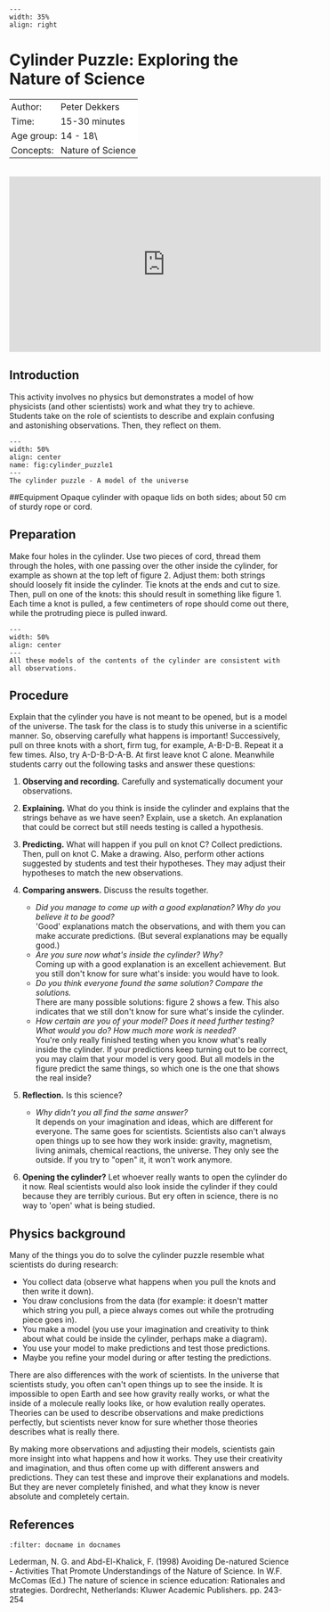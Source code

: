 ```{figure} ../../figures/confirmed.png
---
width: 35%
align: right
```


# Cylinder Puzzle: Exploring the Nature of Science

<table style="width: 100%; border-collapse: collapse; border: none;">
    <tr style="background-color: white;"> 
        <td style="text-align: left; padding: 3px; border: none;">Author:</td>
        <td style="text-align: left; padding: 3px; border: none;">Peter Dekkers</td>
    </tr>
    <tr style="background-color: white;">
        <td style="text-align: left; padding: 3px; border: none;">Time:</td>
        <td style="text-align: left; padding: 3px; border: none;">15-30 minutes</td>
    </tr>
    <tr style="background-color: white;">
        <td style="text-align: left; padding: 3px; border: none;">Age group:</td>
        <td style="text-align: left; padding: 3px; border: none;">14 - 18\</td>
    </tr>
    <tr style="background-color: white;">
        <td style="text-align: left; padding: 3px; border: none;">Concepts:</td>
        <td style="text-align: left; padding: 3px; border: none;">Nature of Science</td>
    </tr>
</table><br>


<iframe width="560" height="315" src="https://www.youtube.com/embed/Pe9XzsuTeQ8?si=Op1m-3NHUNfRt31o" title="YouTube video player" frameborder="0" allow="accelerometer; autoplay; clipboard-write; encrypted-media; gyroscope; picture-in-picture; web-share" referrerpolicy="strict-origin-when-cross-origin" allowfullscreen></iframe>

## Introduction
This activity involves no physics but demonstrates a model of how physicists (and other scientists) work and what they try to achieve. Students take on the role of scientists to describe and explain confusing and astonishing observations. Then, they reflect on them.

```{figure} demo70_figure1.jpg
---
width: 50%
align: center
name: fig:cylinder_puzzle1
---
The cylinder puzzle - A model of the universe
```

##Equipment
Opaque cylinder with opaque lids on both sides; about 50 cm of sturdy rope or cord.

## Preparation
Make four holes in the cylinder. Use two pieces of cord, thread them through the holes, with one passing over the other inside the cylinder, for example as shown at the top left of figure 2. Adjust them: both strings should loosely fit inside the cylinder. Tie knots at the ends and cut to size. Then, pull on one of the knots: this should result in something like figure 1. Each time a knot is pulled, a few centimeters of rope should come out there, while the protruding piece is pulled inward.
```{figure} demo70_figure2.png
---
width: 50%
align: center
---
All these models of the contents of the cylinder are consistent with all observations.
```


## Procedure
Explain that the cylinder you have is not meant to be opened, but is a model of the universe. The task for the class is to study this universe in a scientific manner. So, observing carefully what happens is important!
Successively, pull on three knots with a short, firm tug, for example, A-B-D-B. Repeat it a few times. Also, try A-D-B-D-A-B. At first leave knot C alone. Meanwhile students carry out the following tasks and answer these questions:

1. **Observing and recording.** Carefully and systematically document your observations.
2. **Explaining.** What do you think is inside the cylinder and explains that the strings behave as we have seen? Explain, use a sketch. An explanation that could be correct but still needs testing is called a hypothesis.
3. **Predicting.** What will happen if you pull on knot C? Collect predictions. Then, pull on knot C. Make a drawing. Also, perform other actions suggested by students and test their hypotheses. They may adjust their hypotheses to match the new observations.
4. **Comparing answers.** Discuss the results together.
    - *Did you manage to come up with a good explanation? Why do you believe it to be good?*\
   'Good' explanations match the observations, and with them you can make accurate predictions. (But several explanations may be equally good.)
    - *Are you sure now what's inside the cylinder? Why?*\
    Coming up with a good explanation is an excellent achievement. But you still don't know for sure what's inside: you would have to look.
    - *Do you think everyone found the same solution? Compare the solutions.*\
    There are many possible solutions: figure 2 shows a few. This also indicates that we still don't know for sure what's inside the cylinder.
    - *How certain are you of your model? Does it need further testing? What would you do? How much more work is needed?*\
    You're only really finished testing when you know what's really inside the cylinder. If your predictions keep turning out to be correct, you may claim that your model is very good. But all models in the figure predict the same things, so which one is the one that shows the real inside?
5. **Reflection.** Is this science? 
    - *Why didn't you all find the same answer?*\
    It depends on your imagination and ideas, which are different for everyone. The same goes for scientists. Scientists also can't always open things up to see how they work inside: gravity, magnetism, living animals, chemical reactions, the universe. They only see the outside. If you try to "open" it, it won't work anymore.

6. **Opening the cylinder?** Let whoever really wants to open the cylinder do it now. Real scientists would also look inside the cylinder if they could because they are terribly curious. But ery often in science, there is no way to 'open' what is being studied.

## Physics background
Many of the things you do to solve the cylinder puzzle resemble what scientists do during research:
- You collect data (observe what happens when you pull the knots and then write it down).
- You draw conclusions from the data (for example: it doesn't matter which string you pull, a piece always comes out while the protruding piece goes in).
- You make a model (you use your imagination and creativity to think about what could be inside the cylinder, perhaps make a diagram).
- You use your model to make predictions and test those predictions.
- Maybe you refine your model during or after testing the predictions.

There are also differences with the work of scientists. In the universe that scientists study, you often can't open things up to see the inside. It is impossible to open Earth and see how gravity really works, or what the inside of a molecule really looks like, or how evalution really operates. Theories can be used to describe observations and make predictions perfectly, but scientists never know for sure whether those theories describes what is really there.

By making more observations and adjusting their models, scientists gain more insight into what happens and how it works. They use their creativity and imagination, and thus often come up with different answers and predictions. They can test these and improve their explanations and models. But they are never completely finished, and what they know is never absolute and completely certain.

## References
```{bibliography}
:filter: docname in docnames
```
Lederman, N. G. and Abd-El-Khalick, F. (1998) Avoiding De-natured Science - Activities That Promote Understandings of the Nature of Science. In W.F. McComas (Ed.) The nature of science in science education: Rationales and strategies. Dordrecht, Netherlands: Kluwer Academic Publishers. pp. 243-254
